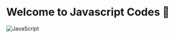 # Welcome to Javascript Codes 👋

![JavaScript](https://img.shields.io/badge/JavaScript-F7DF1E?style=for-the-badge&logo=javascript&logoColor=black)
